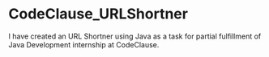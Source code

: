 # CodeClause_URLShortner
I have created an URL Shortner using Java as a task for partial fulfillment of Java Development internship at CodeClause.
